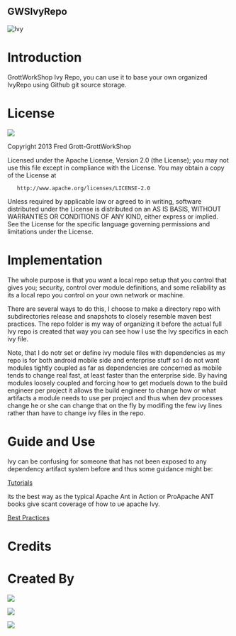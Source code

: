 GWSIvyRepo
---

![Ivy](https://raw.github.com/shareme/GWSIvyRepo/master/ivy-lierre.png)

# Introduction

GrottWorkShop Ivy Repo, you can use it to base your own organized IvyRepo using
Github git source storage.

# License

<a href='http://www.apache.org/license/LICENSE-2.0.html'><img src='https://raw.github.com/shareme/GWSIvyRepo/master/apache_logo.png'/></a>

Copyright 2013 Fred Grott-GrottWorkShop

   Licensed under the Apache License, Version 2.0 (the License);
   you may not use this file except in compliance with the License.
   You may obtain a copy of the License at

       http://www.apache.org/licenses/LICENSE-2.0

   Unless required by applicable law or agreed to in writing, software
   distributed under the License is distributed on an AS IS BASIS,
   WITHOUT WARRANTIES OR CONDITIONS OF ANY KIND, either express or implied.
   See the License for the specific language governing permissions and
   limitations under the License.
   
   
# Implementation

The whole purpose is that you want a local repo setup that you control that gives 
you; security, control over module definitions, and some reliability as its a local 
repo you control on your own network or machine.


There are several ways to do this, I choose to make a directory repo with 
subdirectories release and snapshots to closely resemble maven best practices.
The repo folder is my way of organizing it before the actual full Ivy repo is 
created that way you can see how I use the Ivy specifics in each ivy file.

Note, that I do notr set or define ivy module files with dependencies
as my repo is for both android mobile side and enterprise stuff so I do not want modules 
tightly coupled as far as dependencies are concerned as mobile tends to change 
real fast, at least faster than the enterprise side. By having modules loosely coupled 
and forcing how to get moduels down to the build engineer per project it allows 
the build engineer to change how or what artifacts a module needs to use per project and 
thus when dev processes change he or she can change that on the fly by modifing 
the  few ivy lines rather than have to change ivy files in the repo.





# Guide and Use

Ivy can be confusing for someone that has not been exposed to any dependency 
artifact system before and thus some guidance might be:

[Tutorials](http://ant.apache.org/ivy/history/latest-milestone/tutorial.html)

its the best way as the typical Apache Ant in Action or ProApache ANT books give 
scant coverage of how to ue apache Ivy.

[Best Practices](http://ant.apache.org/ivy/history/2.2.0/bestpractices.html)




# Credits


# Created By

<a href='http://fredgrott.bitbucket.org'><img src='https://raw.github.com/shareme/GWSIvyRepo/master/gws_slide_logo.png'/></a>

<a href='http://about.me/fredgrott'><img src='https://raw.github.com/shareme/GWSIvyRepo/master/me-icon.png'/></a>

<a href='http://grottworkshop.blogspot.com'><img src='https://raw.github.com/shareme/GWSIvyRepo/master/blogger-icon.png'/></a>

